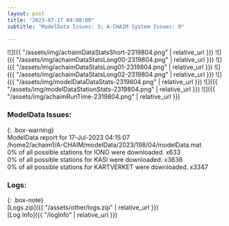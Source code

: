 ```yaml
---
layout: post
title: "2023-07-17 04:00:00"
subtitle: "ModelData Issues: 3; A-CHAIM System Issues: 0"

---
```


![]({{ "/assets/img/achaimDataStatsShort-2319804.png" | relative_url }})
![]({{ "/assets/img/achaimDataStatsLong00-2319804.png" | relative_url }})
![]({{ "/assets/img/achaimDataStatsLong01-2319804.png" | relative_url }})
![]({{ "/assets/img/achaimDataStatsLong02-2319804.png" | relative_url }})
![]({{ "/assets/img/modelDataDataStats-2319804.png" | relative_url }})
![]({{ "/assets/img/modelDataStationStats-2319804.png" | relative_url }})
![]({{ "/assets/img/achaimRunTime-2319804.png" | relative_url }})


### ModelData Issues:  
  
{: .box-warning}  
 ModelData report for 17-Jul-2023 04:15:07   
 /home2/achaim1/A-CHAIM/modelData/2023/198/04/modelData.mat   
 0% of all possible stations for IONO were downloaded. x633   
 0% of all possible stations for KASI were downloaded. x3638   
 0% of all possible stations for KARTVERKET were downloaded. x3347   
  


### Logs:  
  
{: .box-note}  
[Logs.zip]({{ "/assets/other/logs.zip" | relative_url }})  
[Log Info]({{ "/logInfo" | relative_url }})  
